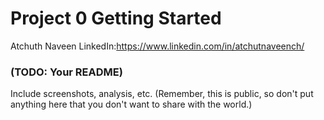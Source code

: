 Project 0 Getting Started
====================

Atchuth Naveen
 LinkedIn:https://www.linkedin.com/in/atchutnaveench/

### (TODO: Your README)

Include screenshots, analysis, etc. (Remember, this is public, so don't put
anything here that you don't want to share with the world.)

